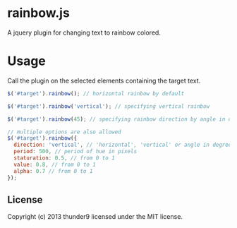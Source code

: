rainbow.js
==========

A jquery plugin for changing text to rainbow colored.

# Usage

Call the plugin on the selected elements containing the target text.

```js
$('#target').rainbow(); // horizontal rainbow by default

$('#target').rainbow('vertical'); // specifying vertical rainbow

$('#target').rainbow(45); // specifying rainbow direction by angle in degrees

// multiple options are also allowed
$('#target').rainbow({
  direction: 'vertical', // 'horizontal', 'vertical' or angle in degrees
  period: 500, // period of hue in pixels
  staturation: 0.5, // from 0 to 1
  value: 0.8, // from 0 to 1
  alpha: 0.7 // from 0 to 1
});
```
## License
Copyright (c) 2013 thunder9 licensed under the MIT license.
